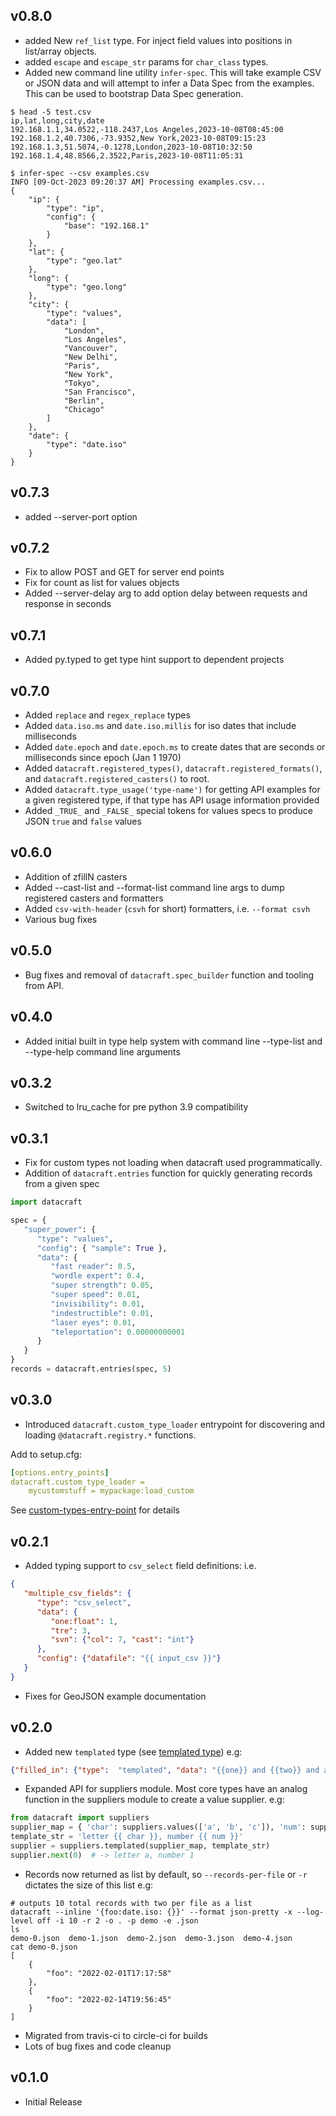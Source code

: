 v0.8.0
------
* added New `ref_list` type. For inject field values into positions in list/array objects.
* added `escape` and `escape_str` params for `char_class` types.
* Added new command line utility `infer-spec`. This will take example CSV or JSON data and will attempt to infer a
Data Spec from the examples. This can be used to bootstrap Data Spec generation.

```shell
$ head -5 test.csv
ip,lat,long,city,date
192.168.1.1,34.0522,-118.2437,Los Angeles,2023-10-08T08:45:00
192.168.1.2,40.7306,-73.9352,New York,2023-10-08T09:15:23
192.168.1.3,51.5074,-0.1278,London,2023-10-08T10:32:50
192.168.1.4,48.8566,2.3522,Paris,2023-10-08T11:05:31
```
```shell
$ infer-spec --csv examples.csv
INFO [09-Oct-2023 09:20:37 AM] Processing examples.csv...
{
    "ip": {
        "type": "ip",
        "config": {
            "base": "192.168.1"
        }
    },
    "lat": {
        "type": "geo.lat"
    },
    "long": {
        "type": "geo.long"
    },
    "city": {
        "type": "values",
        "data": [
            "London",
            "Los Angeles",
            "Vancouver",
            "New Delhi",
            "Paris",
            "New York",
            "Tokyo",
            "San Francisco",
            "Berlin",
            "Chicago"
        ]
    },
    "date": {
        "type": "date.iso"
    }
}
```

v0.7.3
------
* added --server-port option

v0.7.2
------
* Fix to allow POST and GET for server end points
* Fix for count as list for values objects
* Added --server-delay arg to add option delay between requests and response in seconds

v0.7.1
------
* Added py.typed to get type hint support to dependent projects

v0.7.0
------
* Added `replace` and `regex_replace` types
* Added `data.iso.ms` and `date.iso.millis` for iso dates that include milliseconds
* Added `date.epoch` and `date.epoch.ms` to create dates that are seconds or milliseconds since epoch (Jan 1 1970)
* Added `datacraft.registered_types()`, `datacraft.registered_formats()`, and `datacraft.registered_casters()` to root.
* Added `datacraft.type_usage('type-name')` for getting API examples for a given registered type, if that type has API
usage information provided
* Added `_TRUE_` and `_FALSE_` special tokens for values specs to produce JSON `true` and `false` values

v0.6.0
------

* Addition of zfillN casters
* Added --cast-list and --format-list command line args to dump registered casters and formatters
* Added `csv-with-header` (`csvh` for short) formatters, i.e. `--format csvh`
* Various bug fixes

v0.5.0
------
* Bug fixes and removal of `datacraft.spec_builder` function and tooling from API.

v0.4.0
------
* Added initial built in type help system with command line --type-list and --type-help command line arguments

v0.3.2
--------
* Switched to lru_cache for pre python 3.9 compatibility

v0.3.1
------

* Fix for custom types not loading when datacraft used programmatically.
* Addition of `datacraft.entries` function for quickly generating records from a given spec

```python
import datacraft

spec = {
   "super_power": {
      "type": "values",
      "config": { "sample": True },
      "data": {
         "fast reader": 0.5,
         "wordle expert": 0.4,
         "super strength": 0.05,
         "super speed": 0.01,
         "invisibility": 0.01,
         "indestructible": 0.01,
         "laser eyes": 0.01,
         "teleportation": 0.00000000001
      }
   }
}
records = datacraft.entries(spec, 5)
```

v0.3.0
------
* Introduced `datacraft.custom_type_loader` entrypoint for discovering and loading `@datacraft.registry.*` functions.

Add to setup.cfg:

```yaml
[options.entry_points]
datacraft.custom_type_loader =
    mycustomstuff = mypackage:load_custom
```

See [custom-types-entry-point](https://datacraft.readthedocs.io/en/latest/usage.html#custom-types-entry-point) for
details

v0.2.1
------
* Added typing support to ``csv_select`` field definitions: i.e.
```json
{
   "multiple_csv_fields": {
      "type": "csv_select",
      "data": {
         "one:float": 1,
         "tre": 3,
         "svn": {"col": 7, "cast": "int"}
      },
      "config": {"datafile": "{{ input_csv }}"}
   }
}
```
* Fixes for GeoJSON example documentation

v0.2.0
------

 * Added new `templated` type 
(see [templated type](https://datacraft.readthedocs.io/en/latest/coretypes.html#templated)) e.g:
```json
{"filled_in": {"type":  "templated", "data": "{{one}} and {{two}} and a ...", "refs": ["one", "two"]}}
```
 * Expanded API for suppliers module. Most core types have an analog function in the suppliers module to create a value 
   supplier. e.g:
```python
from datacraft import suppliers
supplier_map = { 'char': suppliers.values(['a', 'b', 'c']), 'num': suppliers.values([1, 2, 3]) }
template_str = 'letter {{ char }}, number {{ num }}'
supplier = suppliers.templated(supplier_map, template_str)
supplier.next(0)  # -> letter a, number 1
```
 * Records now returned as list by default, so `--records-per-file` or `-r` dictates the size of this list e.g:
```shell
# outputs 10 total records with two per file as a list
datacraft --inline '{foo:date.iso: {}}' --format json-pretty -x --log-level off -i 10 -r 2 -o . -p demo -e .json
ls
demo-0.json  demo-1.json  demo-2.json  demo-3.json  demo-4.json
cat demo-0.json
[
    {
        "foo": "2022-02-01T17:17:58"
    },
    {
        "foo": "2022-02-14T19:56:45"
    }
]
```
 * Migrated from travis-ci to circle-ci for builds
 * Lots of bug fixes and code cleanup

v0.1.0
------

 * Initial Release
